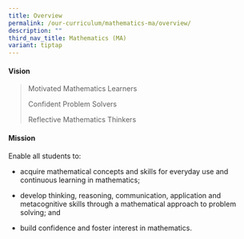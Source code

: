 ```yaml
---
title: Overview
permalink: /our-curriculum/mathematics-ma/overview/
description: ""
third_nav_title: Mathematics (MA)
variant: tiptap
---
```

<h4><strong>Vision</strong></h4>
<blockquote>
<p>Motivated Mathematics Learners</p>
<p>Confident Problem Solvers</p>
<p>Reflective Mathematics Thinkers</p>
</blockquote>
<h4><strong>Mission</strong></h4>
<p>Enable all students to:</p>
<ul data-tight="true" class="tight">
<li>
<p>acquire mathematical concepts and skills for everyday use and continuous
learning in mathematics;</p>
</li>
<li>
<p>develop thinking, reasoning, communication, application and metacognitive
skills through a mathematical approach to problem solving; and</p>
</li>
<li>
<p>build confidence and foster interest in mathematics.</p>
</li>
</ul>
<p></p>